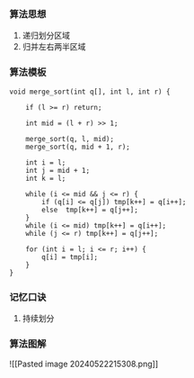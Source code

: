 ### 算法思想
1. 递归划分区域
2. 归并左右两半区域
### 算法模板
```
void merge_sort(int q[], int l, int r) {

    if (l >= r) return;

    int mid = (l + r) >> 1;

    merge_sort(q, l, mid);
    merge_sort(q, mid + 1, r);

    int i = l;
    int j = mid + 1;
    int k = l;

    while (i <= mid && j <= r) {
        if (q[i] <= q[j]) tmp[k++] = q[i++];
        else  tmp[k++] = q[j++];
    }
    while (i <= mid) tmp[k++] = q[i++];
    while (j <= r) tmp[k++] = q[j++];

    for (int i = l; i <= r; i++) {
        q[i] = tmp[i];
    }
}
```
### 记忆口诀
1. 持续划分
### 算法图解
![[Pasted image 20240522215308.png]]
